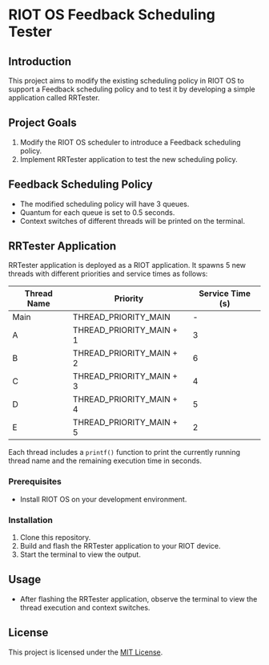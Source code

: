 # RIOT OS Feedback Scheduling Tester

## Introduction

This project aims to modify the existing scheduling policy in RIOT OS to support a Feedback scheduling policy and to test it by developing a simple application called RRTester.

## Project Goals

1. Modify the RIOT OS scheduler to introduce a Feedback scheduling policy.
2. Implement RRTester application to test the new scheduling policy.

## Feedback Scheduling Policy

- The modified scheduling policy will have 3 queues.
- Quantum for each queue is set to 0.5 seconds.
- Context switches of different threads will be printed on the terminal.

## RRTester Application

RRTester application is deployed as a RIOT application. It spawns 5 new threads with different priorities and service times as follows:

| Thread Name | Priority                | Service Time (s) |
|-------------|-------------------------|------------------|
| Main        | THREAD_PRIORITY_MAIN    | -                |
| A           | THREAD_PRIORITY_MAIN + 1| 3                |
| B           | THREAD_PRIORITY_MAIN + 2| 6                |
| C           | THREAD_PRIORITY_MAIN + 3| 4                |
| D           | THREAD_PRIORITY_MAIN + 4| 5                |
| E           | THREAD_PRIORITY_MAIN + 5| 2                |

Each thread includes a `printf()` function to print the currently running thread name and the remaining execution time in seconds.

### Prerequisites

- Install RIOT OS on your development environment.

### Installation

1. Clone this repository.
2. Build and flash the RRTester application to your RIOT device.
3. Start the terminal to view the output.

## Usage

- After flashing the RRTester application, observe the terminal to view the thread execution and context switches.

## License

This project is licensed under the [MIT License](https://opensource.org/licenses/MIT).



